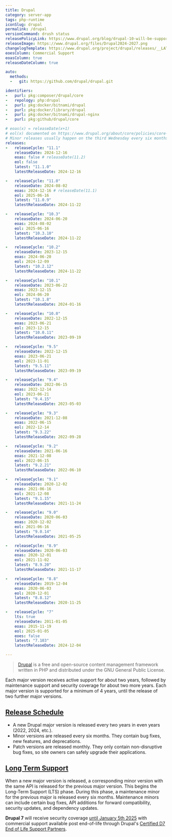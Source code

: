 ```yaml
---
title: Drupal
category: server-app
tags: php-runtime
iconSlug: drupal
permalink: /drupal
versionCommand: drush status
releasePolicyLink: https://www.drupal.org/blog/drupal-10-will-be-supported-until-the-release-of-drupal-12-in-mid-late-2026
releaseImage: https://www.drupal.org/files/Drupal2024-2027.png
changelogTemplate: https://www.drupal.org/project/drupal/releases/__LATEST__
eoesColumn: Commercial Support
eoasColumn: true
releaseDateColumn: true

auto:
  methods:
  -   git: https://github.com/drupal/drupal.git

identifiers:
-   purl: pkg:composer/drupal/core
-   repology: php:drupal
-   purl: pkg:docker/bitnami/drupal
-   purl: pkg:docker/library/drupal
-   purl: pkg:docker/bitnami/drupal-nginx
-   purl: pkg:github/drupal/core

# eoas(x) = releaseDate(x+1)
# eol(x) documented on https://www.drupal.org/about/core/policies/core-release-cycles/schedule.
# Minor releases usually happen on the third Wednesday every six months.
releases:
-   releaseCycle: "11.1"
    releaseDate: 2024-12-16
    eoas: false # releaseDate(11.2)
    eol: false
    latest: "11.1.0"
    latestReleaseDate: 2024-12-16

-   releaseCycle: "11.0"
    releaseDate: 2024-08-02
    eoas: 2024-12-16 # releaseDate(11.1)
    eol: 2025-06-16
    latest: "11.0.9"
    latestReleaseDate: 2024-11-22

-   releaseCycle: "10.3"
    releaseDate: 2024-06-20
    eoas: 2024-08-02
    eol: 2025-06-16
    latest: "10.3.10"
    latestReleaseDate: 2024-11-22

-   releaseCycle: "10.2"
    releaseDate: 2023-12-15
    eoas: 2024-06-20
    eol: 2024-12-09
    latest: "10.2.12"
    latestReleaseDate: 2024-11-22

-   releaseCycle: "10.1"
    releaseDate: 2023-06-22
    eoas: 2023-12-15
    eol: 2024-06-20
    latest: "10.1.8"
    latestReleaseDate: 2024-01-16

-   releaseCycle: "10.0"
    releaseDate: 2022-12-15
    eoas: 2023-06-21
    eol: 2023-12-15
    latest: "10.0.11"
    latestReleaseDate: 2023-09-19

-   releaseCycle: "9.5"
    releaseDate: 2022-12-15
    eoas: 2023-06-21
    eol: 2023-11-01
    latest: "9.5.11"
    latestReleaseDate: 2023-09-19

-   releaseCycle: "9.4"
    releaseDate: 2022-06-15
    eoas: 2022-12-14
    eol: 2023-06-21
    latest: "9.4.15"
    latestReleaseDate: 2023-05-03

-   releaseCycle: "9.3"
    releaseDate: 2021-12-08
    eoas: 2022-06-15
    eol: 2022-12-14
    latest: "9.3.22"
    latestReleaseDate: 2022-09-28

-   releaseCycle: "9.2"
    releaseDate: 2021-06-16
    eoas: 2021-12-08
    eol: 2022-06-15
    latest: "9.2.21"
    latestReleaseDate: 2022-06-10

-   releaseCycle: "9.1"
    releaseDate: 2020-12-02
    eoas: 2021-06-16
    eol: 2021-12-08
    latest: "9.1.15"
    latestReleaseDate: 2021-11-24

-   releaseCycle: "9.0"
    releaseDate: 2020-06-03
    eoas: 2020-12-02
    eol: 2021-06-16
    latest: "9.0.14"
    latestReleaseDate: 2021-05-25

-   releaseCycle: "8.9"
    releaseDate: 2020-06-03
    eoas: 2020-12-01
    eol: 2021-11-02
    latest: "8.9.20"
    latestReleaseDate: 2021-11-17

-   releaseCycle: "8.8"
    releaseDate: 2019-12-04
    eoas: 2020-06-03
    eol: 2020-12-01
    latest: "8.8.12"
    latestReleaseDate: 2020-11-25

-   releaseCycle: "7"
    lts: true
    releaseDate: 2011-01-05
    eoas: 2015-11-19
    eol: 2025-01-05
    eoes: false
    latest: "7.103"
    latestReleaseDate: 2024-12-04

---
```


> [Drupal](https://www.drupal.org/) is a free and open-source content management framework written
> in PHP and distributed under the GNU General Public License.

Each major version receives active support for about two years, followed by maintenance support and
security coverage for about two more years. Each major version is supported
for a minimum of 4 years, until the release of two further major versions.

## [Release Schedule](https://www.drupal.org/about/core/policies/core-release-cycles/schedule)

- A new Drupal major version is released every two years in even years (2022, 2024, etc.).
- Minor versions are released every six months. They contain bug fixes, new features, and deprecations.
- Patch versions are released monthly. They only contain non-disruptive bug fixes, so site owners can safely upgrade their applications.

## [Long Term Support](https://www.drupal.org/about/core/policies/core-release-cycles/release-process-overview#s-maintenance-minors-and-the-lts-phase)

When a new major version is released, a corresponding minor version with the same
API is released for the previous major version. This begins the Long-Term Support (LTS) phase.
During this phase, a maintenance minor for the previous major is released every six months.
Maintenance minors can include certain bug fixes, API additions for forward compatibility, security updates, and dependency updates.

**Drupal 7** will receive security coverage
[until January 5th 2025](https://www.drupal.org/about/core/policies/core-release-cycles/schedule#s-drupal-7-and-9-end-of-life-dates)
with commercial support available post end-of-life through Drupal's [Certified D7 End of Life Support Partners](https://www.drupal.org/about/drupal-7/d7eol/partners#commercial-support).
